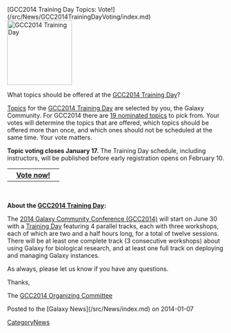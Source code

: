 <div class='newsItemHeader'>[GCC2014 Training Day Topics: Vote!](/src/News/GCC2014TrainingDayVoting/index.md)</div>

<div class='right'><a href='/src/Events/GCC2014/TrainingDay/index.md'><img src="/src/Images/Logos/GCC2014LogoTall200.png" alt="GCC2014 Training Day" width="150" /></a></div>

What topics should be offered at the [GCC2014 Training Day](/src/Events/GCC2014/TrainingDay/index.md)?

[Topics](/src/Events/GCC2014/TrainingDay/index.md) for the [GCC2014 Training Day](/src/Events/GCC2014/TrainingDay/index.md) are selected by you, the Galaxy Community.  For GCC2014 there are [19 nominated topics](/src/Events/GCC2014/TrainingDay/index.md#nominated-topics) to pick from.  Your votes will determine the topics that are offered, which topics should be offered more than once,  and which ones should not be scheduled at the same time.  Your vote matters. 

**Topic voting closes January 17.** The Training Day schedule, including instructors, will be published before early registration opens on February 10.

<table>
  <tr>
    <th> &nbsp;&nbsp; <a href='/src/Events/GCC2014/TrainingDay/index.md'>Vote now!</a> &nbsp;&nbsp; </th>
  </tr>
</table>

<br />

**About the [GCC2014 Training Day](/src/Events/GCC2014/TrainingDay/index.md):**

The [2014 Galaxy Community Conference (GCC2014)](/src/Events/GCC2014/index.md) will start on June 30 with a [Training Day](/src/Events/GCC2014/TrainingDay/index.md) featuring 4 parallel tracks, each with three workshops, each of which are two and a half hours long, for a total of twelve sessions. There will be at least one complete track (3 consecutive workshops) about using Galaxy for biological research, and at least one full track on deploying and managing Galaxy instances.

As always, please let us know if you have any questions.

Thanks,

The [GCC2014 Organizing Committee](/src/Events/GCC2014/Organizers/index.md)

<div class='newsItemFooter'>Posted to the [Galaxy News](/src/News/index.md) on 2014-01-07</div>

[CategoryNews](/src/CategoryNews/index.md)
